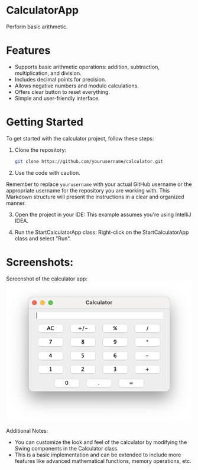 # CalculatorApp

Perform basic arithmetic.

# Features
- Supports basic arithmetic operations: addition, subtraction, multiplication, and division.
- Includes decimal points for precision.
- Allows negative numbers and modulo calculations.
- Offers clear button to reset everything.
- Simple and user-friendly interface.

# Getting Started

To get started with the calculator project, follow these steps:

1. Clone the repository:

    ```bash
    git clone https://github.com/yourusername/calculator.git
    ```

2. Use the code with caution.

Remember to replace `yourusername` with your actual GitHub username or the appropriate username for the repository you are working with. This Markdown structure will present the instructions in a clear and organized manner.

3. Open the project in your IDE:
This example assumes you're using IntelliJ IDEA.

4. Run the StartCalculatorApp class:
Right-click on the StartCalculatorApp class and select "Run".



# Screenshots:

Screenshot of the calculator app: ![Screenshot](ScreenshotCalculatorApp.png)




Additional Notes:

   - You can customize the look and feel of the calculator by modifying the Swing components in the Calculator class.
   - This is a basic implementation and can be extended to include more features like advanced mathematical functions, memory operations, etc.   
   
   
   
